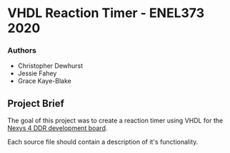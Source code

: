 # VHDL Reaction Timer - ENEL373 2020

### Authors

- Christopher Dewhurst
- Jessie Fahey
- Grace Kaye-Blake

## Project Brief

The goal of this project was to create a reaction timer using VHDL for the [Nexys 4 DDR development board](https://reference.digilentinc.com/reference/programmable-logic/nexys-4-ddr/start).

Each source file should contain a description of it's functionality.
